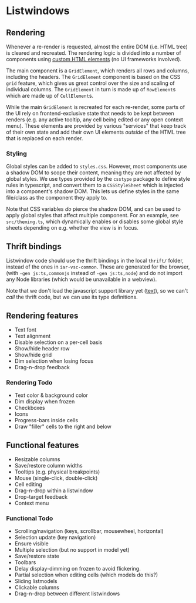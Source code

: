 # Listwindows

## Rendering

Whenever a re-render is requested, almost the entire DOM (i.e. HTML tree) is cleared
and recreated. The rendering logic is divided into a number of components using
[custom HTML
elements](https://developer.mozilla.org/en-US/docs/Web/API/Web_components/Using_custom_elements)
(no UI frameworks involved).

The main component is a `GridElement`, which renders all rows and columns,
including the headers. The `GridElement` component is based on the CSS `grid`
feature, which gives us great control over the size and scaling of individual
columns. The `GridElement` in turn is made up of `RowElement`s which are made up
of `CellElement`s.

While the main `GridElement` is recreated for each re-render, some parts of the UI
rely on frontend-exclusive state that needs to be kept between renders (e.g. any
active tooltip, any cell being edited or any open context menu). These elements are
provided by various "services" that keep track of their own state and add their own
UI elements *outside* of the HTML tree that is replaced on each render.

### Styling

Global styles can be added to `styles.css`. However, most components use a
shadow DOM to scope their content, meaning they are not affected by global
styles. We use types provided by the `csstype` package to define style rules in
typescript, and convert them to a `CSSStyleSheet` which is injected into a
component's shadow DOM. This lets us define styles in the same file/class as the
component they apply to. 

Note that CSS variables *do* pierce the shadow DOM, and
can be used to apply global styles that affect multiple component. For an example, see `src/theming.ts`, 
which dynamically enables or disables some global style sheets depending on e.g. whether
the view is in focus.

## Thrift bindings

Listwindow code should use the thrift bindings in the local `thrift/` folder,
instead of the ones in `iar-vsc-common`. These are generated for the browser,
(with `-gen js:ts,commonjs` instead of `-gen js:ts,node`) and do not import any
Node libraries (which would be unavailable in a webview).

Note that we don't load the javascript support library yet
([text](https://github.com/apache/thrift/blob/master/lib/js/src/thrift.js)), so
we can't *call* the thrift code, but we can use its type definitions.

## Rendering features

* Text font
* Text alignment
* Disable selection on a per-cell basis
* Show/hide header row
* Show/hide grid
* Dim selection when losing focus
* Drag-n-drop feedback

### Rendering Todo

* Text color & background color
* Dim display when frozen
* Checkboxes
* Icons
* Progress-bars inside cells
* Draw "filler" cells to the right and below

## Functional features

* Resizable columns
* Save/restore column widths
* Tooltips (e.g. physical breakpoints)
* Mouse (single-click, double-click)
* Cell editing
* Drag-n-drop within a listwindow
* Drop-target feedback
* Context menu

### Functional Todo

* Scrolling/navigation (keys, scrollbar, mousewheel, horizontal)
* Selection update (key navigation)
* Ensure visible
* Multiple selection (but no support in model yet)
* Save/restore state
* Toolbars
* Delay display-dimming on frozen to avoid flickering.
* Partial selection when editing cells (which models do this?)
* Sliding listmodels
* Clickable columns
* Drag-n-drop between different listwindows
